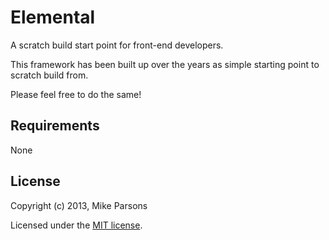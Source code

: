 Elemental
============
A scratch build start point for front-end developers.

This framework has been built up over the years as simple starting point to scratch build from.

Please feel free to do the same!

Requirements
------------

None

License
------------

Copyright (c) 2013, Mike Parsons

Licensed under the [MIT license](https://github.com/schnipz/elemental/blob/master/LICENSE.txt).